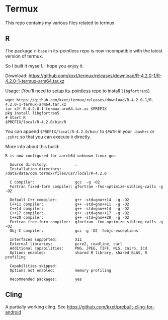 # Termux

This repo contains my various files related to termux.

## R

The package `r-base` in its-pointless repo is now incompatible with the latest version of termux.

So I built it myself. I hope you enjoy it.

Download: https://github.com/kxxt/termux/releases/download/R-4.2.0-1/R-4.2.0-1-termux-arm64.tar.xz

Usage: (You'll need to [setup its-pointless repo](https://github.com/its-pointless/gcc_termux) to install `libgfortran5`)

```shell
wget https://github.com/kxxt/termux/releases/download/R-4.2.0-1/R-4.2.0-1-termux-arm64.tar.xz
tar xJf R-4.2.0-1-termux-arm64.tar.xz $PREFIX
pkg install libgfortran5
# Start R
$PREFIX/local/R-4.2.0/bin/R
```

You can append `$PREFIX/local/R-4.2.0/bin/` to `$PATH` in your `.bashrc` or `.zshrc` so that you can execute `R` directly.

More info about this build:
```
R is now configured for aarch64-unknown-linux-gnu

  Source directory:            .
  Installation directory:      /data/data/com.termux/files/usr/local/R-4.2.0

  C compiler:                  gcc  -g -O2
  Fortran fixed-form compiler: gfortran -fno-optimize-sibling-calls -g -O2

  Default C++ compiler:        g++ -std=gnu++14  -g -O2
  C++11 compiler:              g++ -std=gnu++11  -g -O2
  C++14 compiler:              g++ -std=gnu++14  -g -O2
  C++17 compiler:              g++ -std=gnu++17  -g -O2
  C++20 compiler:              g++ -std=gnu++20  -g -O2
  Fortran free-form compiler:  gfortran -fno-optimize-sibling-calls -g -O2
  Obj-C compiler:              gcc -g -O2 -fobjc-exceptions

  Interfaces supported:        X11
  External libraries:          pcre2, readline, curl
  Additional capabilities:     PNG, JPEG, TIFF, NLS, cairo, ICU
  Options enabled:             shared R library, shared BLAS, R profiling

  Capabilities skipped:
  Options not enabled:         memory profiling

  Recommended packages:        yes
```

## Cling

A partially working cling. See https://github.com/kxxt/prebuilt-cling-for-android
